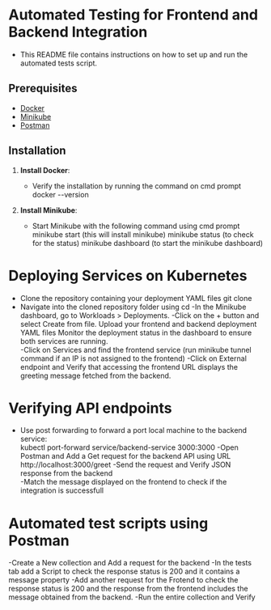 # Automated Testing for Frontend and Backend Integration
- This README file contains instructions on how to set up and run the automated tests script.

## Prerequisites
- [Docker](https://docs.docker.com/get-docker/)
- [Minikube](https://minikube.sigs.k8s.io/docs/start/)
- [Postman](https://www.postman.com/downloads/)

## Installation
1. **Install Docker**:
   - Verify the installation by running the command on cmd prompt
     docker --version
     
2. **Install Minikube**:
   - Start Minikube with the following command using cmd prompt
     minikube start (this will install minikube)
     minikube status (to check for the status)
     minikube dashboard (to start the minikube dashboard)


# Deploying Services on Kubernetes
- Clone the repository containing your deployment YAML files
  git clone <repository-link>
- Navigate into the cloned repository folder using
  cd <repository-folder>
-In the Minikube dashboard, go to Workloads > Deployments.
-Click on the + button and select Create from file. Upload your frontend and backend deployment YAML files Monitor the deployment status in the dashboard to ensure both services are running.    
-Click on Services and find the frontend service (run minikube tunnel command if an IP is not assigned to the frontend)
-Click on External endpoint and Verify that accessing the frontend URL displays the greeting message fetched from the backend. 

# Verifying API endpoints
- Use post forwarding to forward a port local machine to the backend service:                                           
  kubectl port-forward service/backend-service 3000:3000
-Open Postman and Add a Get request for the backend API using URL http://localhost:3000/greet
-Send the request and Verify JSON response from the backend                                                   
-Match the message displayed on the frontend to check if the integration is successfull     
                                                  
# Automated test scripts using Postman
-Create a New collection and Add a request for the backend
-In the tests tab add a Script to check the response status is 200 and it contains a message property
-Add another request for the Frotend to check the response status is 200 and the response from the frontend includes the message obtained from the backend.
-Run the entire collection and Verify                                                  
